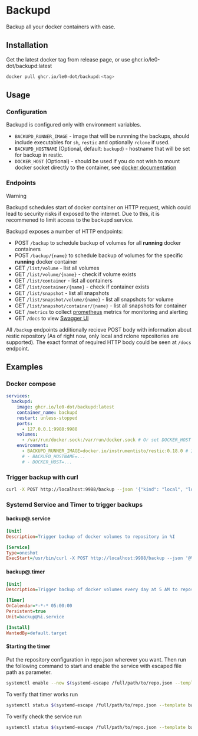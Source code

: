 # Backupd

Backup all your docker containers with ease.

## Installation

Get the latest docker tag from release page, or use ghcr.io/le0-dot/backupd:latest
```sh
docker pull ghcr.io/le0-dot/backupd:<tag>
```

## Usage

### Configuration

Backupd is configured only with environment variables.

- `BACKUPD_RUNNER_IMAGE` - image that will be runnning the backups, should include executables for `sh`, `restic` and optionally `rclone` if used.
- `BACKUPD_HOSTNAME` (Optional, default: `backupd`) - hostname that will be set for backup in restic.
- `DOCKER_HOST` (Optional) - should be used if you do not wish to mount docker socket directly to the container, see [docker documentation](https://docs.docker.com/reference/cli/docker/#environment-variables)


### Endpoints

> [!WARNING]
> Backupd schedules start of docker container on HTTP request, which could lead to security risks if exposed to the internet. Due to this, it is recommened to limit access to the backupd service.

Backupd exposes a number of HTTP endpoints:
- POST `/backup` to schedule backup of volumes for all **running** docker containers
- POST `/backup/{name}` to schedule backup of volumes for the specific **running** docker container
- GET `/list/volume` - list all volumes
- GET `/list/volume/{name}` - check if volume exists
- GET `/list/container` - list all containers
- GET `/list/container/{name}` - check if container exists
- GET `/list/snapshot` - list all snapshots
- GET `/list/snapshot/volume/{name}` - list all snapshots for volume
- GET `/list/snapshot/container/{name}` - list all snapshots for container
- GET `/metrics` to collect [prometheus](https://prometheus.io) metrics for monitoring and alerting
- GET `/docs` to view [Swagger UI](https://swagger.io/tools/swagger-ui)

All `/backup` endpoints additionally recieve POST body with information about restic repository (As of right now, only local and rclone repositories are supported). The exact format of required HTTP body could be seen at `/docs` endpoint.

## Examples

### Docker compose
```yaml file=compose.yaml
services:
  backupd:
    image: ghcr.io/le0-dot/backupd:latest
    container_name: backupd
    restart: unless-stopped
    ports:
      - 127.0.0.1:9988:9988
    volumes:
      - /var/run/docker.sock:/var/run/docker.sock # Or set DOCKER_HOST
    environment:
      - BACKUPD_RUNNER_IMAGE=docker.io/instrumentisto/restic:0.18.0 # Includes restic and rclone
      # - BACKUPD_HOSTNAME=...
      # - DOCKER_HOST=...
```

### Trigger backup with curl
```sh
curl -X POST http://localhost:9988/backup --json '{"kind": "local", "location": "local:/location/of/restic/repository", "password": "password-to-restic-repository"}'
```

### Systemd Service and Timer to trigger backups

#### backup@.service

```ini file=backup@.service
[Unit]
Description=Trigger backup of docker volumes to repository in %I

[Service]
Type=oneshot
ExecStart=/usr/bin/curl -X POST http://localhost:9988/backup --json '@%I'
```

#### backup@.timer

```ini file=backup@.timer
[Unit]
Description=Trigger backup of docker volumes every day at 5 AM to repository in %I

[Timer]
OnCalendar=*-*-* 05:00:00
Persistent=true
Unit=backup@%i.service

[Install]
WantedBy=default.target
```

#### Starting the timer
Put the repository configuration in repo.json wherever you want. Then run the following command to start and enable the service with escaped file path as parameter.
```sh
systemctl enable --now $(systemd-escape /full/path/to/repo.json --template backup@.timer)
```

To verify that timer works run
```sh
systemctl status $(systemd-escape /full/path/to/repo.json --template backup@.timer)
```

To verify check the service run
```sh
systemctl status $(systemd-escape /full/path/to/repo.json --template backup@.service)
```
